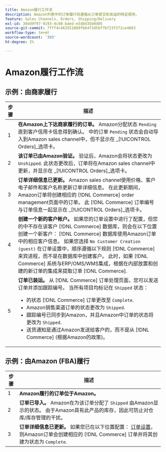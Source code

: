 ```yaml
---
title: Amazon履行工作流
description: Amazon列表中的订单履行将遵循从订单提交到发运的特定顺序。
feature: Sales Channels, Orders, Shipping/Delivery
exl-id: 30dd9f97-9193-4c98-bded-e5d8d35b0d05
source-git-commit: 7fff4c463551089fb64f2d5bf7bf23f272ce4663
workflow-type: tm+mt
source-wordcount: '393'
ht-degree: 2%

---
```


# Amazon履行工作流

## 示例：由商家履行

| 步骤 | 描述 |
|------|----------------------------------------------------------------------------------------------------------------------------------------------------------------------------------------------------------------------------------------------------------------------------------------------------------------------------------------------------------------------------------------------------------------------------------------------------------------------------------------------------------------------------------------------------------------------------------------------------------------------------------------------|
| 1 | **在Amazon上下达商家履行的订单。** Amazon分配状态 `Pending` 直到客户信用卡信息得到确认。 中的订单 `Pending` 状态会自动导入到Amazon sales channel中，但不显示在 _[!UICONTROL Orders]_选项卡。 |
| 2 | **该订单已由Amazon验证。** 验证后，Amazon会将状态更改为 `Unshipped`. 此状态更改后，订单将在Amazon sales channel中更新，并显示在 _[!UICONTROL Orders]_选项卡。 |
| 3 | **订单详细信息已更新。** Amazon sales channel使用价格、客户电子邮件和客户名称更新订单详细信息。 在此更新期间，Amazon订单将创建相应的 [!DNL Commerce] order management页面中的订单。 此 [!DNL Commerce] 订单编号与订单信息一起显示在 _[!UICONTROL Orders]_选项卡。 |
| 4 | **创建一个新的客户帐户。** 如果您的订单设置中进行了配置，但您的中不存在该客户 [!DNL Commerce] 数据库，则会在以下位置创建一个新客户： [!DNL Commerce] 数据库使用Amazon订单中的相应客户信息。 如果您选择 `No Customer Creation (guest)` 在订单设置中，顺序遵循以下规则 [!DNL Commerce] 来宾进程，而不是在数据库中创建客户。 此时，如果 [!DNL Commerce] 系统与ERP/OMS/WMS集成，根据在内部放置和创建的新订单的集成来提取订单 [!DNL Commerce]. |
| 5 | **订单已装运。** 从 [!DNL Commerce] 订单处理页面，您可以发送订单并添加跟踪编号。 当所有项目均标记在 `Shipped` 状态：<ul><li>的状态 [!DNL Commerce] 订单更改至 `Complete`.</li><li>Amazon销售渠道订单的状态更改为 `Shipped`.</li><li>跟踪编号已同步到Amazon，并且Amazon中订单的状态将更改为 `Shipped`.</li><li>送货通知是通过Amazon发送给客户的，而不是从 [!DNL Commerce] (根据Amazon的政策)。 |

## 示例：由Amazon (FBA)履行

| 步骤 | 描述 |
|------|----------------------------------------------------------------------------------------------------------------------------------------------------------------------------------------------------------------------------------------------------------------|
| 1 | **Amazon履行的订单位于Amazon。** |
| 2 | **订单已导入。** Amazon在为该订单分配了 `Shipped` 由Amazon显示的状态。 由于Amazon具有此产品的库存，因此可防止对仓库/库存管理的干扰。 |
| 3 | **订单详细信息已更新。** 如果您已在以下位置配置： [订单设置](./order-settings.md)，则Amazon订单会创建相应的 [!DNL Commerce] 订单并将其创建为状态为 `Complete`. |
